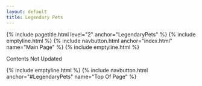 ```yaml
---
layout: default
title: Legendary Pets
---
```

{% include pagetitle.html level="2" anchor="LegendaryPets" %}
{% include emptyline.html %}
{% include navbutton.html anchor="index.html" name="Main Page" %}
{% include emptyline.html %}

Contents Not Updated

{% include emptyline.html %}
{% include navbutton.html anchor="#LegendaryPets" name="Top Of Page" %}
